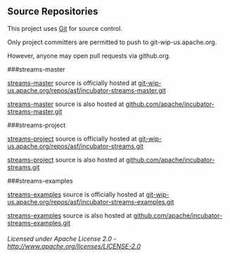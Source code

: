 ## Source Repositories

This project uses [Git](http://git.org/ "Git") for source control.

Only project committers are permitted to push to git-wip-us.apache.org.

However, anyone may open pull requests via github.org.

###streams-master

[streams-master](index.html "streams-master") source is officially hosted at [git-wip-us.apache.org/repos/asf/incubator-streams-master.git](https://git-wip-us.apache.org/repos/asf/incubator-streams-master.git "https://git-wip-us.apache.org/repos/asf/incubator-streams-master.git")

[streams-master](index.html "streams-master") source is also hosted at [github.com/apache/incubator-streams-master.git](https://github.com/apache/incubator-streams-master.git "https://github.com/apache/incubator-streams-master.git")

###streams-project

[streams-project](http://streams.incubator.apache.org/site/0.2-incubating/streams-project "streams-project") source is officially hosted at [git-wip-us.apache.org/repos/asf/incubator-streams.git](https://git-wip-us.apache.org/repos/asf/incubator-streams.git "https://git-wip-us.apache.org/repos/asf/incubator-streams.git")

[streams-project](index.html "streams-project") source is also hosted at [github.com/apache/incubator-streams.git](https://github.com/apache/incubator-streams.git "https://github.com/apache/incubator-streams.git")

###streams-examples

[streams-examples](http://streams.incubator.apache.org/site/0.2-incubating/streams-project "streams-examples") source is officially hosted at [git-wip-us.apache.org/repos/asf/incubator-streams-examples.git](https://git-wip-us.apache.org/repos/asf/incubator-streams-examples.git "https://git-wip-us.apache.org/repos/asf/incubator-streams-examples.git")

[streams-examples](http://streams.incubator.apache.org/site/0.2-incubating/streams-project "streams-examples") source is also hosted at [github.com/apache/incubator-streams-examples.git](https://github.com/apache/incubator-streams-examples.git "https://github.com/apache/incubator-streams-examples.git")

###### Licensed under Apache License 2.0 - http://www.apache.org/licenses/LICENSE-2.0
